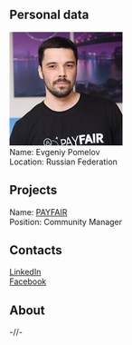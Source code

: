 ## Personal data
![evgeniy pomelov photo](photo/evgeniy_pomelov.jpg)  
Name:   Evgeniy Pomelov  
Location: Russian Federation  
## Projects 
Name: [PAYFAIR](../projects/payfair.md)  
Position: Community Manager   
## Contacts
[LinkedIn](https://www.linkedin.com/in/john-pomelov-94a41014a/)  
[Facebook](https://www.facebook.com/john.pomelov)
## About
-//-
